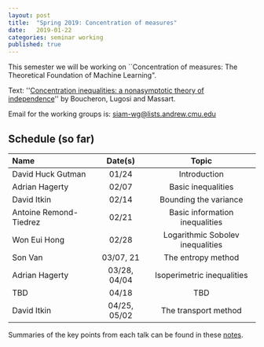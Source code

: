 ```yaml
---
layout: post
title:  "Spring 2019: Concentration of measures"
date:   2019-01-22
categories: seminar working
published: true
---
```

This semester we will be working on ``Concentration of measures: The Theoretical Foundation of Machine Learning".

Text: ''[Concentration inequalities: a nonasymptotic theory of independence](https://www.hse.ru/data/2016/11/24/1113029206/Concentration%20inequalities.pdf)'' by
Boucheron, Lugosi and Massart.

Email for the working groups is: siam-wg@lists.andrew.cmu.edu

## Schedule (so far) ##

| Name				| Date(s)	| Topic					|
|:------------------------------|:-------------:|:-------------------------------------:|
| David Huck Gutman		| 01/24		| Introduction				|
| Adrian Hagerty		| 02/07		| Basic inequalities			|
| David Itkin			| 02/14		| Bounding the variance			|
| Antoine Remond-Tiedrez	| 02/21		| Basic information inequalities	|
| Won Eui Hong			| 02/28		| Logarithmic Sobolev inequalities	|
| Son Van			| 03/07, 21	| The entropy method			|
| Adrian Hagerty		| 03/28, 04/04	| Isoperimetric inequalities		|
| TBD				| 04/18		| TBD					|
| David Itkin			| 04/25, 05/02	| The transport method			|


Summaries of the key points from each talk can be found in these [notes](https://math.cmu.edu/~aremondt/siam-wg/siam-wg-notes-s19.pdf).

